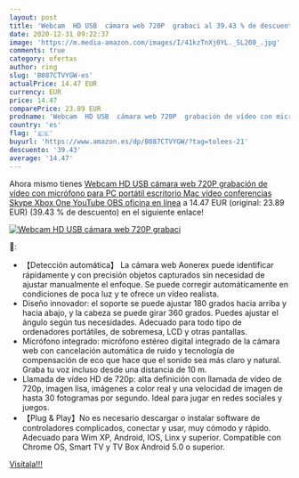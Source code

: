 ```yaml
---
layout: post
title: 'Webcam  HD USB  cámara web 720P  grabaci al 39.43 % de descuento'
date: 2020-12-31 09:22:37
image: 'https://m.media-amazon.com/images/I/41kzTnXj0YL._SL200_.jpg'
comments: true
category: ofertas
author: ring
slug: 'B087CTVYGW-es'
actualPrice: 14.47 EUR
currency: EUR
price: 14.47
comparePrice: 23.89 EUR
prodname: 'Webcam  HD USB  cámara web 720P  grabación de vídeo con micrófono para PC  portátil  escritorio  Mac  vídeo  conferencias  Skype  Xbox One  YouTube  OBS  oficina en línea'
country: 'es'
flag: '🇪🇸'
buyurl: 'https://www.amazon.es/dp/B087CTVYGW/?tag=tolees-21'
descuento: '39.43'
average: '14.47'
---
```


Ahora mismo tienes [Webcam  HD USB  cámara web 720P  grabación de vídeo con micrófono para PC  portátil  escritorio  Mac  vídeo  conferencias  Skype  Xbox One  YouTube  OBS  oficina en línea](https://www.amazon.es/dp/B087CTVYGW/?tag=tolees-21) a 14.47 EUR (original: 23.89 EUR) (39.43 %  de descuento) en el siguiente enlace!

[![Webcam  HD USB  cámara web 720P  grabaci](https://m.media-amazon.com/images/I/41kzTnXj0YL._SL200_.jpg)](https://www.amazon.es/dp/B087CTVYGW/?tag=tolees-21)

🔎:

- 【Detección automática】 La cámara web Aonerex puede identificar rápidamente y con precisión objetos capturados sin necesidad de ajustar manualmente el enfoque. Se puede corregir automáticamente en condiciones de poca luz y te ofrece un vídeo realista.
- Diseño innovador: el soporte se puede ajustar 180 grados hacia arriba y hacia abajo, y la cabeza se puede girar 360 grados. Puedes ajustar el ángulo según tus necesidades. Adecuado para todo tipo de ordenadores portátiles, de sobremesa, LCD y otras pantallas.
- Micrófono integrado: micrófono estéreo digital integrado de la cámara web con cancelación automática de ruido y tecnología de compensación de eco que hace que el sonido sea más claro y natural. Graba tu voz incluso desde una distancia de 10 m.
- Llamada de vídeo HD de 720p: alta definición con llamada de vídeo de 720p, imagen lisa, imágenes a color real y una velocidad de imagen de hasta 30 fotogramas por segundo. Ideal para jugar en redes sociales y juegos.
- 【Plug & Play】No es necesario descargar o instalar software de controladores complicados, conectar y usar, muy cómodo y rápido. Adecuado para Wim XP, Android, IOS, Linx y superior. Compatible con Chrome OS, Smart TV y TV Box Android 5.0 o superior.

[Visítala!!!](https://www.amazon.es/dp/B087CTVYGW/?tag=tolees-21)
